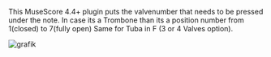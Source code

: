 This MuseScore 4.4+ plugin
puts the valvenumber that needs to be pressed under the note.
In case its a Trombone than its a position number from 1(closed) to 7(fully open)
Same for Tuba in F (3 or 4 Valves option). 


![grafik](https://github.com/user-attachments/assets/02f727af-3037-4594-a10b-922b05829fa2)



